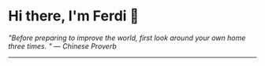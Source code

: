 <h1>Hi there, I'm Ferdi 👋</h1>

<p><em>
  "Before preparing to improve the world, first look around your own home three times. " — Chinese Proverb
</em></p>

---
